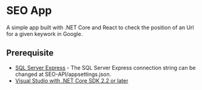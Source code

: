 ﻿# SEO App


A simple app built with .NET Core and React to check the position of an Url for a given keywork in Google.

## Prerequisite

* [SQL Server Express](https://www.microsoft.com/sql-server/sql-server-editions-express) - The SQL Server Express connection string can be changed at SEO-API/appsettings.json.
* [Visual Studio with .NET Core SDK 2.2 or later](https://www.microsoft.com/net/download/all)